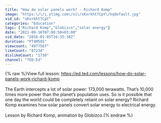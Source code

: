 ```yaml
---
title: "How do solar panels work? - Richard Komp"
image: "https:\/\/i.ytimg.com\/vi\/xKxrkht7CpY\/hqdefault.jpg"
vid_id: "xKxrkht7CpY"
categories: "Education"
tags: ["Richard Komp","Globizco","solar energy"]
date: "2021-09-16T07:00:50+03:00"
vid_date: "2016-01-05T16:35:38Z"
duration: "PT4M59S"
viewcount: "4977567"
likeCount: "87234"
dislikeCount: "1730"
channel: "TED-Ed"
---
```

{% raw %}View full lesson: <a rel="nofollow" target="blank" href="https://ed.ted.com/lessons/how-do-solar-panels-work-richard-komp">https://ed.ted.com/lessons/how-do-solar-panels-work-richard-komp</a><br /><br />The Earth intercepts a lot of solar power: 173,000 terawatts. That’s 10,000 times more power than the planet’s population uses. So is it possible that one day the world could be completely reliant on solar energy? Richard Komp examines how solar panels convert solar energy to electrical energy. <br /><br />Lesson by Richard Komp, animation by Globizco.{% endraw %}
